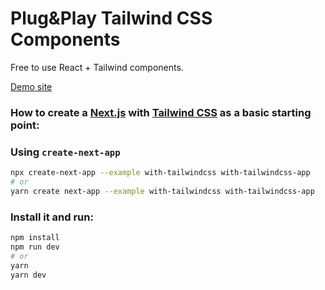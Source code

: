 # Plug&Play Tailwind CSS Components

Free to use React + Tailwind components.

[Demo site](plugandplaycomponents.vercel.app)

### How to create a [Next.js](https://nextjs.org/) with [Tailwind CSS](https://tailwindcss.com) as a basic starting point:

### Using `create-next-app`

```bash
npx create-next-app --example with-tailwindcss with-tailwindcss-app
# or
yarn create next-app --example with-tailwindcss with-tailwindcss-app
```

### Install it and run:

```bash
npm install
npm run dev
# or
yarn
yarn dev
```